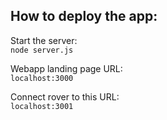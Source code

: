 ## How to deploy the app:

Start the server:  
````node server.js````

Webapp landing page URL:  
````localhost:3000````

Connect rover to this URL:  
````localhost:3001````